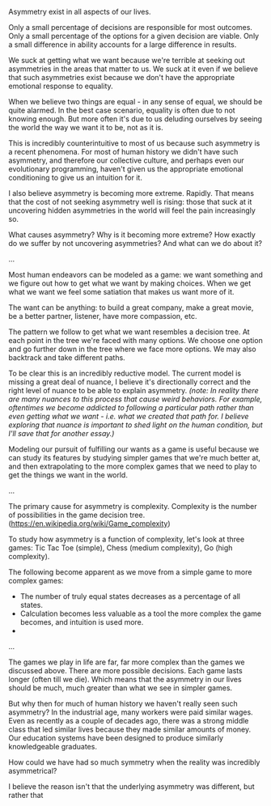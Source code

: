 Asymmetry exist in all aspects of our lives.

Only a small percentage of decisions are responsible for most outcomes.
Only a small percentage of the options for a given decision are viable.
Only a small difference in ability accounts for a large difference in results.

We suck at getting what we want because we're terrible at seeking out asymmetries in the areas that matter to us. We suck at it even if we believe that such asymmetries exist because we don't have the appropriate emotional response to equality.

When we believe two things are equal - in any sense of equal, we should be quite alarmed. In the best case scenario, equality is often due to not knowing enough. But more often it's due to us deluding ourselves by seeing the world the way we want it to be, not as it is.

This is incredibly counterintuitive to most of us because such asymmetry is a recent phenomena. For most of human history we didn't have such asymmetry, and therefore our collective culture, and perhaps even our evolutionary programming, haven't given us the appropriate emotional conditioning to give us an intuition for it.

I also believe asymmetry is becoming more extreme. Rapidly. That means that the cost of not seeking asymmetry well is rising: those that suck at it uncovering hidden asymmetries in the world will feel the pain increasingly so.

What causes asymmetry? Why is it becoming more extreme? How exactly do we suffer by not uncovering asymmetries? And what can we do about it?

...

Most human endeavors can be modeled as a game: we want something and we figure out how to get what we want by making choices. When we get what we want we feel some satiation that makes us want more of it.

The want can be anything: to build a great company, make a great movie, be a better partner, listener, have more compassion, etc. 

The pattern we follow to get what we want resembles a decision tree. At each point in the tree we're faced with many options. We choose one option and go further down in the tree where we face more options. We may also backtrack and take different paths.

To be clear this is an incredibly reductive model. The current model is missing a great deal of nuance, I believe it's directionally correct and the right level of nuance to be able to explain asymmetry. *(note: In reality there are many nuances to this process that cause weird behaviors. For example, oftentimes we become addicted to following a particular path rather than even getting what we want - i.e. what we created that path for. I believe exploring that nuance is important to shed light on the human condition, but I'll save that for another essay.)*

Modeling our pursuit of fulfilling our wants as a game is useful because we can study its features by studying simpler games that we're much better at, and then extrapolating to the more complex games that we need to play to get the things we want in the world.

...

The primary cause for asymmetry is complexity. Complexity is the number of possibilities in the game decision tree. (https://en.wikipedia.org/wiki/Game_complexity)

To study how asymmetry is a function of complexity, let's look at three games: Tic Tac Toe (simple), Chess (medium complexity), Go (high complexity).

The following become apparent as we move from a simple game to more complex games:
- The number of truly equal states decreases as a percentage of all states.
- Calculation becomes less valuable as a tool the more complex the game becomes, and intuition is used more.
- 


...

The games we play in life are far, far more complex than the games we discussed above. There are more possible decisions. Each game lasts longer (often till we die). Which means that the asymmetry in our lives should be much, much greater than what we see in simpler games.

But why then for much of human history we haven't really seen such asymmetry? In the industrial age, many workers were paid similar wages. Even as recently as a couple of decades ago, there was a strong middle class that led similar lives because they made similar amounts of money. Our education systems have been designed to produce similarly knowledgeable graduates.

How could we have had so much symmetry when the reality was incredibly asymmetrical?

I believe the reason isn't that the underlying asymmetry was different, but rather that 
